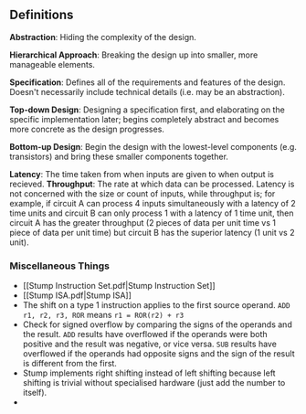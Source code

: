 ## Definitions
**Abstraction**: Hiding the complexity of the design.

**Hierarchical Approach**: Breaking the design up into smaller, more manageable elements.

**Specification**: Defines all of the requirements and features of the design. Doesn't necessarily include technical details (i.e. may be an abstraction).

**Top-down Design**: Designing a specification first, and elaborating on the specific implementation later; begins completely abstract and becomes more concrete as the design progresses.

**Bottom-up Design**: Begin the design with the lowest-level components (e.g. transistors) and bring these smaller components together.

**Latency**: The time taken from when inputs are given to when output is recieved.
**Throughput**: The rate at which data can be processed.
Latency is not concerned with the size or count of inputs, while throughput is; for example, if circuit A can process 4 inputs simultaneously with a latency of 2 time units and circuit B can only process 1 with a latency of 1 time unit, then circuit A has the greater throughput (2 pieces of data per unit time vs 1 piece of data per unit time) but circuit B has the superior latency (1 unit vs 2 unit).

### Miscellaneous Things
- [[Stump Instruction Set.pdf|Stump Instruction Set]]
- [[Stump ISA.pdf|Stump ISA]]
- The shift on a type 1 instruction applies to the first source operand. 
	`ADD r1, r2, r3, ROR` means `r1 = ROR(r2) + r3`
- Check for signed overflow by comparing the signs of the operands and the result. `ADD` results have overflowed if the operands were both positive and the result was negative, or vice versa. `SUB` results have overflowed if the operands had opposite signs and the sign of the result is different from the first.
- Stump implements right shifting instead of left shifting because left shifting is trivial without specialised hardware (just add the number to itself).
- 